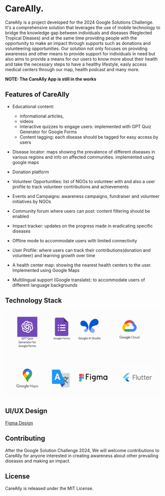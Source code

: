 # CareAlly.
CareAlly is a project developed for the 2024 Google Solutions Challenge. It's a comprehensive solution that leverages the use of mobile technology 
to bridge the knowledge gap between individuals and diseases (Neglected Tropical Dieases) and at the same time providing people with the opportunity to make an impact through supports such as 
donations and volunteering opportunities. Our solution not only focuses on providing awareness and other means to provide support for individuals in need but also aims to provide a means for our users to know more about their health and take the necessary steps to have a healthy lifestyle, easly access medical centers through our map, health podcast and many more.


**NOTE: The CareAlly App is still in the works**
## Features of CareAlly

* Educational content:
  - informational articles,
  - videos
  - interactive quizzes to engage users: implemented with GPT Quiz Generator for Google Forms
  - Content tagging: each disease should be tagged for easy access by users 

* Disease locator: maps showing the prevalence of different diseases in various regions and info on affected communities. implemented using google maps

* Donation platform

* Volunteer Opportunities: list of NGOs to volunteer with and also a user profile to track volunteer contributions and achievements

* Events and Campaigns: awareness campaigns, fundraiser and volunteer initiatives by NGOs

* Community forum where users can post: content filtering should be enabled 

* Impact tracker: updates on the progress made in eradicating specific diseases

* Offline mode to accommodate users with limited connectivity 

* User Profile: where users can track their contributions(donation and volunteer) and learning growth over time

* A health center map: showing the nearest health centers to the user. Implemented using Google Maps

* Multilingual support (Google translate): to accommodate users of different language backgrounds




## Technology Stack
![Technology](https://github.com/Odeyiany2/CareAlly/blob/main/GPT%20Quiz%20Generator%20for%20Google%20forms%20(2).png)



## UI/UX Design
[Figma Design](https://www.figma.com/file/DGeDUmoSaTejTpSsVIklEM/CareAlly?type=design&node-id=0-1&mode=design&t=TcGMFflEjtgaqbGC-0)

## Contributing
After the Google Solution Challenge 2024, We will welcome contributions to CareAlly for anyone interested in creating awareness about other prevailing diseases and making an impact.

## License
CareAlly is released under the MIT License. 
